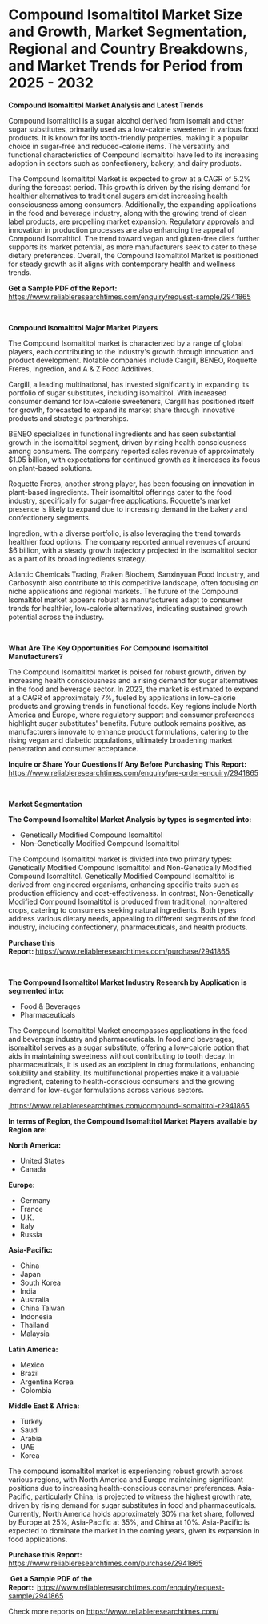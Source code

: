 <p><h1>Compound Isomaltitol Market Size and Growth, Market Segmentation, Regional and Country Breakdowns, and Market Trends for Period from 2025 -  2032</h1></p><p><strong>Compound Isomaltitol Market Analysis and Latest Trends</strong></p>
<p><p>Compound Isomaltitol is a sugar alcohol derived from isomalt and other sugar substitutes, primarily used as a low-calorie sweetener in various food products. It is known for its tooth-friendly properties, making it a popular choice in sugar-free and reduced-calorie items. The versatility and functional characteristics of Compound Isomaltitol have led to its increasing adoption in sectors such as confectionery, bakery, and dairy products.</p><p>The Compound Isomaltitol Market is expected to grow at a CAGR of 5.2% during the forecast period. This growth is driven by the rising demand for healthier alternatives to traditional sugars amidst increasing health consciousness among consumers. Additionally, the expanding applications in the food and beverage industry, along with the growing trend of clean label products, are propelling market expansion. Regulatory approvals and innovation in production processes are also enhancing the appeal of Compound Isomaltitol. The trend toward vegan and gluten-free diets further supports its market potential, as more manufacturers seek to cater to these dietary preferences. Overall, the Compound Isomaltitol Market is positioned for steady growth as it aligns with contemporary health and wellness trends.</p></p>
<p><strong>Get a Sample PDF of the Report:&nbsp;</strong> <a href="https://www.reliableresearchtimes.com/enquiry/request-sample/2941865?utm_campaign=2669&utm_medium=2&utm_source=Github&utm_content=ia&utm_term=15032025&utm_id=compound-isomaltitol">https://www.reliableresearchtimes.com/enquiry/request-sample/2941865</a></p>
<p>&nbsp;</p>
<p><strong>Compound Isomaltitol Major Market Players</strong></p>
<p><p>The Compound Isomaltitol market is characterized by a range of global players, each contributing to the industry's growth through innovation and product development. Notable companies include Cargill, BENEO, Roquette Freres, Ingredion, and A & Z Food Additives.</p><p>Cargill, a leading multinational, has invested significantly in expanding its portfolio of sugar substitutes, including isomaltitol. With increased consumer demand for low-calorie sweeteners, Cargill has positioned itself for growth, forecasted to expand its market share through innovative products and strategic partnerships.</p><p>BENEO specializes in functional ingredients and has seen substantial growth in the isomaltitol segment, driven by rising health consciousness among consumers. The company reported sales revenue of approximately $1.05 billion, with expectations for continued growth as it increases its focus on plant-based solutions.</p><p>Roquette Freres, another strong player, has been focusing on innovation in plant-based ingredients. Their isomaltitol offerings cater to the food industry, specifically for sugar-free applications. Roquette's market presence is likely to expand due to increasing demand in the bakery and confectionery segments.</p><p>Ingredion, with a diverse portfolio, is also leveraging the trend towards healthier food options. The company reported annual revenues of around $6 billion, with a steady growth trajectory projected in the isomaltitol sector as a part of its broad ingredients strategy.</p><p>Atlantic Chemicals Trading, Fraken Biochem, Sanxinyuan Food Industry, and Carbosynth also contribute to this competitive landscape, often focusing on niche applications and regional markets. The future of the Compound Isomaltitol market appears robust as manufacturers adapt to consumer trends for healthier, low-calorie alternatives, indicating sustained growth potential across the industry.</p></p>
<p>&nbsp;</p>
<p><strong>What Are The Key Opportunities For Compound Isomaltitol Manufacturers?</strong></p>
<p><p>The Compound Isomaltitol market is poised for robust growth, driven by increasing health consciousness and a rising demand for sugar alternatives in the food and beverage sector. In 2023, the market is estimated to expand at a CAGR of approximately 7%, fueled by applications in low-calorie products and growing trends in functional foods. Key regions include North America and Europe, where regulatory support and consumer preferences highlight sugar substitutes' benefits. Future outlook remains positive, as manufacturers innovate to enhance product formulations, catering to the rising vegan and diabetic populations, ultimately broadening market penetration and consumer acceptance.</p></p>
<p><strong>Inquire or Share Your Questions If Any Before Purchasing This Report:</strong> <a href="https://www.reliableresearchtimes.com/enquiry/pre-order-enquiry/2941865?utm_campaign=2669&utm_medium=2&utm_source=Github&utm_content=ia&utm_term=15032025&utm_id=compound-isomaltitol">https://www.reliableresearchtimes.com/enquiry/pre-order-enquiry/2941865</a></p>
<p>&nbsp;</p>
<p><strong>Market Segmentation</strong></p>
<p><strong>The Compound Isomaltitol Market Analysis by types is segmented into:</strong></p>
<p><ul><li>Genetically Modified Compound Isomaltitol</li><li>Non-Genetically Modified Compound Isomaltitol</li></ul></p>
<p><p>The Compound Isomaltitol market is divided into two primary types: Genetically Modified Compound Isomaltitol and Non-Genetically Modified Compound Isomaltitol. Genetically Modified Compound Isomaltitol is derived from engineered organisms, enhancing specific traits such as production efficiency and cost-effectiveness. In contrast, Non-Genetically Modified Compound Isomaltitol is produced from traditional, non-altered crops, catering to consumers seeking natural ingredients. Both types address various dietary needs, appealing to different segments of the food industry, including confectionery, pharmaceuticals, and health products.</p></p>
<p><strong>Purchase this Report:&nbsp;</strong><a href="https://www.reliableresearchtimes.com/purchase/2941865?utm_campaign=2669&utm_medium=2&utm_source=Github&utm_content=ia&utm_term=15032025&utm_id=compound-isomaltitol">https://www.reliableresearchtimes.com/purchase/2941865</a></p>
<p>&nbsp;</p>
<p><strong>The Compound Isomaltitol Market Industry Research by Application is segmented into:</strong></p>
<p><ul><li>Food & Beverages</li><li>Pharmaceuticals</li></ul></p>
<p><p>The Compound Isomaltitol Market encompasses applications in the food and beverage industry and pharmaceuticals. In food and beverages, isomaltitol serves as a sugar substitute, offering a low-calorie option that aids in maintaining sweetness without contributing to tooth decay. In pharmaceuticals, it is used as an excipient in drug formulations, enhancing solubility and stability. Its multifunctional properties make it a valuable ingredient, catering to health-conscious consumers and the growing demand for low-sugar formulations across various sectors.</p></p>
<p><a href="https://www.reliableresearchtimes.com/compound-isomaltitol-r2941865?utm_campaign=2669&utm_medium=2&utm_source=Github&utm_content=ia&utm_term=15032025&utm_id=compound-isomaltitol">&nbsp;https://www.reliableresearchtimes.com/compound-isomaltitol-r2941865</a></p>
<p><strong>In terms of Region, the Compound Isomaltitol Market Players available by Region are:</strong></p>
<p>
    <p> <strong> North America: </strong>
        <ul>
            <li>United States</li>
            <li>Canada</li>
        </ul>
        </p> 
    <p> <strong> Europe: </strong>
        <ul>
            <li>Germany</li>
            <li>France</li>
            <li>U.K.</li>
            <li>Italy</li>
            <li>Russia</li>
        </ul>
        </p> 
    <p> <strong> Asia-Pacific: </strong>
        <ul>
            <li>China</li>
            <li>Japan</li>
            <li>South Korea</li>
            <li>India</li>
            <li>Australia</li>
            <li>China Taiwan</li>
            <li>Indonesia</li>
            <li>Thailand</li>
            <li>Malaysia</li>
        </ul>
        </p> 
    <p> <strong> Latin America: </strong>
        <ul>
            <li>Mexico</li>
            <li>Brazil</li>
            <li>Argentina Korea</li>
            <li>Colombia</li>
        </ul>
        </p> 
    <p> <strong> Middle East & Africa: </strong>
        <ul>
            <li>Turkey</li>
            <li>Saudi</li>
            <li>Arabia</li>
            <li>UAE</li>
            <li>Korea</li>
        </ul>
    </p>
    </p>
<p><p>The compound isomaltitol market is experiencing robust growth across various regions, with North America and Europe maintaining significant positions due to increasing health-conscious consumer preferences. Asia-Pacific, particularly China, is projected to witness the highest growth rate, driven by rising demand for sugar substitutes in food and pharmaceuticals. Currently, North America holds approximately 30% market share, followed by Europe at 25%, Asia-Pacific at 35%, and China at 10%. Asia-Pacific is expected to dominate the market in the coming years, given its expansion in food applications.</p></p>
<p><strong>Purchase this Report: </strong><a href="https://www.reliableresearchtimes.com/purchase/2941865?utm_campaign=2669&utm_medium=2&utm_source=Github&utm_content=ia&utm_term=15032025&utm_id=compound-isomaltitol">https://www.reliableresearchtimes.com/purchase/2941865</a></p>
<p>&nbsp;<strong>Get a Sample PDF of the Report:&nbsp;&nbsp;</strong><a href="https://www.reliableresearchtimes.com/enquiry/request-sample/2941865?utm_campaign=2669&utm_medium=2&utm_source=Github&utm_content=ia&utm_term=15032025&utm_id=compound-isomaltitol">https://www.reliableresearchtimes.com/enquiry/request-sample/2941865</a></p>
<p><strong></strong></p>
<p>Check more reports on <a href="https://www.reliableresearchtimes.com/?utm_campaign=2669&utm_medium=2&utm_source=Github&utm_content=ia&utm_term=15032025&utm_id=compound-isomaltitol">https://www.reliableresearchtimes.com/</a></p>